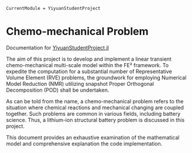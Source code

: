 ```@meta
CurrentModule = YiyuanStudentProject
```

# Chemo-mechanical Problem

Documentation for [YiyuanStudentProject.jl](https://github.com/DRollin/YiyuanStudentProject.jl.git) 

The aim of this project is to develop and implement a linear transient chemo-mechanical multi-scale model within the FE² framework. To expedite the computation for a substantial number of Representative Volume Element (RVE) problems, the groundwork for employing Numerical Model Reduction (NMR) utilizing snapshot Proper Orthogonal Decomposition (POD) shall be undertaken.

As can be told from the name, a chemo-mechanical problem refers to the situation where chemical reactions and mechanical changing are coupled together. Such problems are common in various fields, including battery science. Thus, a lithium-ion structural battery problem is discussed in this project. 

This document provides an exhaustive examination of the mathematical model and comprehensive explanation the code implementation.
